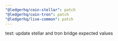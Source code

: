 ```yaml
---
"@ledgerhq/coin-stellar": patch
"@ledgerhq/coin-tron": patch
"@ledgerhq/live-common": patch
---
```


test: update stellar and tron bridge expected values
